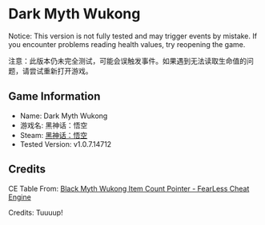 # Dark Myth Wukong

Notice: This version is not fully tested and may trigger events by mistake. If you encounter problems reading health values, try reopening the game.

注意：此版本仍未完全测试，可能会误触发事件。如果遇到无法读取生命值的问题，请尝试重新打开游戏。

## Game Information

* Name: Dark Myth Wukong
* 游戏名: 黑神话：悟空
* Steam: [黑神话：悟空](https://store.steampowered.com/app/2358720/)
* Tested Version: v1.0.7.14712

## Credits

CE Table From: [Black Myth Wukong Item Count Pointer - FearLess Cheat Engine](https://fearlessrevolution.com/viewtopic.php?p=366846&sid=5da0337efdcda765cfc67e845eceb477#p366846)

Credits: Tuuuup!
